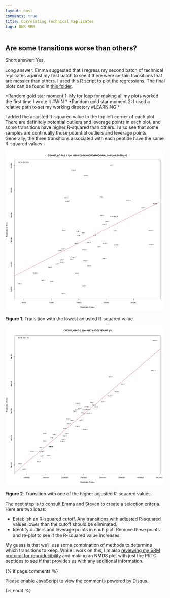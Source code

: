 ```yaml
---
layout: post
comments: true
title: Correlating Technical Replicates
tags: DNR SRM
---
```


## Are some transitions worse than others?

Short answer: 
Yes.

Long answer:
Emma suggested that I regress my second batch of technical replicates against my first batch to see if there were certain transitions that are messier than others. I used [this R script](https://github.com/RobertsLab/project-oyster-oa/blob/master/analyses/DNR_SRM_20170902/2017-10-10-Troubleshooting/2017-10-10-Transition-Replicate-Correlations/2017-10-10-Correlating-Transitions-in-Technical-Replicates.R) to plot the regressions. The final plots can be found in [this folder](https://github.com/RobertsLab/project-oyster-oa/tree/master/analyses/DNR_SRM_20170902/2017-10-10-Troubleshooting/2017-10-10-Transition-Replicate-Correlations).

*Random gold star moment 1: My for loop for making all my plots worked the first time I wrote it #WIN *
*Random gold star moment 2: I used a relative path to set my working directory #LEARNING *

I added the adjusted R-squared value to the top left corner of each plot. There are definitely potential outliers and leverage points in each plot, and some transitions have higher R-squared than others. I also see that some samples are continually those potential outliers and leverage points. Generally, the three transitions associated with each peptide have the same R-squared values.

![bad-R](https://raw.githubusercontent.com/RobertsLab/project-oyster-oa/master/analyses/DNR_SRM_20170902/2017-10-10-Troubleshooting/2017-10-10-Transition-Replicate-Correlations/CHOYP_ACAA2.1.1%7Cm.30666%20ELGLNNDITNMNGGAIALGHPLAASGTR%20y12%20.jpeg)

**Figure 1**. Transition with the lowest adjusted R-squared value.

![good-R](https://raw.githubusercontent.com/RobertsLab/project-oyster-oa/master/analyses/DNR_SRM_20170902/2017-10-10-Troubleshooting/2017-10-10-Transition-Replicate-Correlations/CHOYP_G6PD.2.2%7Cm.46923%20SDELYEAWR%20y5%20.jpeg)

**Figure 2**. Transition with one of the higher adjusted R-squared values.

The next step is to consult Emma and Steven to create a selection criteria. Here are two ideas:

- Establish an R-squared cutoff. Any transitions with adjusted R-squared values lower than the cutoff should be eliminated.
- Identify outliers and leverage points in each plot. Remove these points and re-plot to see if the R-squared value increases.

My guess is that we'll use some combination of methods to determine which transitions to keep. While I work on this, I'm also [reviewing my SRM protocol for reproducibility](https://yaaminiv.github.io/Reproducible-SRM-Analysis/) and making an NMDS plot with just the PRTC peptides to see if that provides us with any additional information.

{% if page.comments %}

<div id="disqus_thread"></div>
<script>

/**
*  RECOMMENDED CONFIGURATION VARIABLES: EDIT AND UNCOMMENT THE SECTION BELOW TO INSERT DYNAMIC VALUES FROM YOUR PLATFORM OR CMS.
*  LEARN WHY DEFINING THESE VARIABLES IS IMPORTANT: https://disqus.com/admin/universalcode/#configuration-variables*/
/*
var disqus_config = function () {
this.page.url = PAGE_URL;  // Replace PAGE_URL with your page's canonical URL variable
this.page.identifier = PAGE_IDENTIFIER; // Replace PAGE_IDENTIFIER with your page's unique identifier variable
};
*/
(function() { // DON'T EDIT BELOW THIS LINE
var d = document, s = d.createElement('script');
s.src = 'https://the-responsible-grad-student.disqus.com/embed.js';
s.setAttribute('data-timestamp', +new Date());
(d.head || d.body).appendChild(s);
})();
</script>
<noscript>Please enable JavaScript to view the <a href="https://disqus.com/?ref_noscript">comments powered by Disqus.</a></noscript>

{% endif %}

<script id="dsq-count-scr" src="//the-responsible-grad-student.disqus.com/count.js" async></script>

